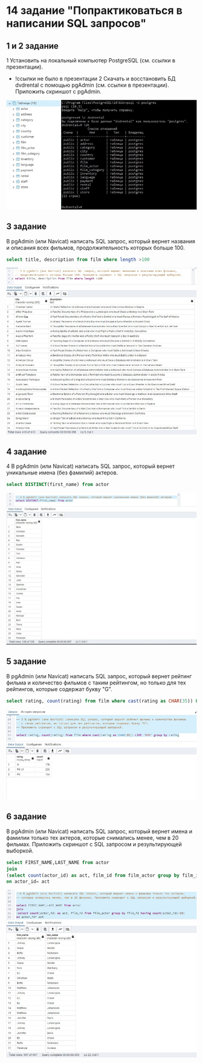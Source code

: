 # 14 задание "Попрактиковаться в написании SQL запросов"

## 1 и 2 задание 
1 Установить на локальный компьютер PostgreSQL (см. ссылки в презентации). 
* !ссылки не было в презентации
2 Скачать и восстановить БД dvdrental с помощью pgAdmin (см. ссылки в презентации). Приложить скриншот с pgAdmin.

![img](https://github.com/IlyaGall/c_Sharp__Developer_Basic/blob/main/14%20HomeWork/img/1-2.JPG)

## 3 задание 

В pgAdmin (или Navicat) написать SQL запрос, который вернет названия и описания всех фильмов, продолжительность которых больше 100.
```sql
select title, description from film where length >100
```

![img](https://github.com/IlyaGall/c_Sharp__Developer_Basic/blob/main/14%20HomeWork/img/3.JPG)

## 4 задание 

4 В pgAdmin (или Navicat) написать SQL запрос, который вернет уникальные имена (без фамилий) актеров.

```sql
select DISTINCT(first_name) from actor

```
![img](https://github.com/IlyaGall/c_Sharp__Developer_Basic/blob/main/14%20HomeWork/img/4.JPG)


## 5 задание

В pgAdmin (или Navicat) написать SQL запрос, который вернет рейтинг фильма и количество фильмов с таким рейтингом, но только для тех рейтингов, которые содержат букву "G".  
```sql
select rating, count(rating) from film where cast(rating as CHAR(35)) LIKE '%G%' group by rating
```
![img](https://github.com/IlyaGall/c_Sharp__Developer_Basic/blob/main/14%20HomeWork/img/5.JPG)

## 6 задание

В pgAdmin (или Navicat) написать SQL запрос, который вернет имена и фамилии только тех актеров,  которые снимались менее, чем в 20 фильмах. Приложить скриншот с SQL запросом и результирующей выборкой.

```sql
select FIRST_NAME,LAST_NAME from actor
join
(select count(actor_id) as act, film_id from film_actor group by film_id having count(actor_id)<20)
on actor_id= act
```
![img](https://github.com/IlyaGall/c_Sharp__Developer_Basic/blob/main/14%20HomeWork/img/6.JPG)
